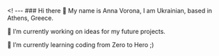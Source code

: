 <! ---  ### Hi there 👋 My name is Anna Vorona, I am Ukrainian, based in Athens, Greece.



🔭 I’m currently working on ideas for my future projects.

🌱 I’m currently learning coding from Zero to Hero ;)

